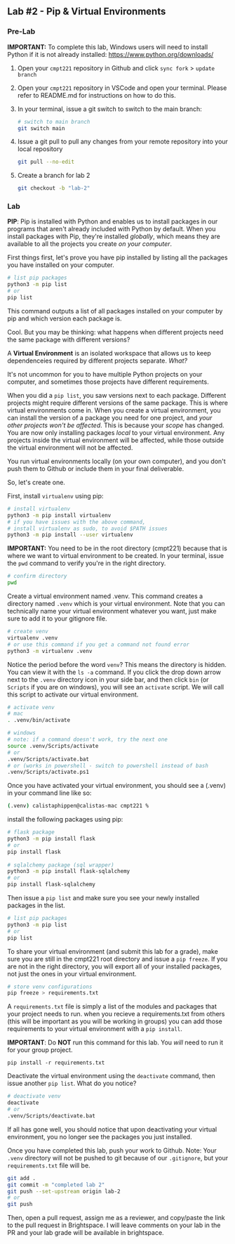 ## Lab #2 - Pip & Virtual Environments
### Pre-Lab
**IMPORTANT:** To complete this lab, Windows users will need to install Python if it is not already installed: https://www.python.org/downloads/

1. Open your `cmpt221` repository in Github and click `sync fork` > `update branch`

2. Open your `cmpt221` repository in VSCode and open your terminal. Please refer to README.md for instructions on how to do this. 
3. In your terminal, issue a git switch to switch to the main branch:
    ```bash
    # switch to main branch
    git switch main
    ```
4. Issue a git pull to pull any changes from your remote repository into your local repository
    ```bash
    git pull --no-edit
    ```
5. Create a branch for lab 2
    ```bash
    git checkout -b "lab-2" 
    ```

### Lab
**PIP**: Pip is installed with Python and enables us to install packages in our programs that aren't already included with Python by default. When you install packages with Pip, they're installed _globally_, which means they are available to all the projects you create _on your computer_.

First things first, let's prove you have pip installed by listing all the packages you have installed on your computer.

```bash
# list pip packages
python3 -m pip list
# or
pip list
```

This command outputs a list of all packages installed on your computer by pip and which version each package is.

Cool. But you may be thinking: what happens when different projects need the same package with different versions?

A **Virtual Environment** is an isolated workspace that allows us to keep dependenceies required by different projects separate. _What?_

It's not uncommon for you to have multiple Python projects on your computer, and sometimes those projects have different requirements. 

When you did a `pip list`, you saw versions next to each package. Different projects might require different versions of the same package. This is where virtual environments come in. When you create a virtual environment, you can install the version of a package you need for one project, and _your other projects won't be affected_. This is because your _scope_ has changed. You are now only installing packages _local_ to your virtual environment. Any projects inside the virtual environment will be affected, while those outside the virtual environment will not be affected. 

You run virtual environments locally (on your own computer), and you don't push them to Github or include them in your final deliverable.

So, let's create one.

First, install `virtualenv` using pip:

```bash
# install virtualenv
python3 -m pip install virtualenv
# if you have issues with the above command, 
# install virtualenv as sudo, to avoid $PATH issues
python3 -m pip install --user virtualenv
```

**IMPORTANT:** You need to be in the root directory (cmpt221) because that is where we want to virtual environment to be created. In your terminal, issue the `pwd` command to verify you're in the right directory.
```bash
# confirm directory
pwd
```

Create a virtual environment named .venv. This command creates a directory named `.venv` which is your virtual environment. Note that you can technically name your virtual environment whatever you want, just make sure to add it to your gitignore file.
```bash
# create venv
virtualenv .venv
# or use this command if you get a command not found error
python3 -m virtualenv .venv
```

Notice the period before the word `venv`? This means the directory is hidden. You can view it with the `ls -a` command. If you click the drop down arrow next to the `.venv` directory icon in your side bar, and then click `bin` (or `Scripts` if you are on windows), you will see an `activate` script. We will call this script to activate our virtual environment.
```bash
# activate venv
# mac
. .venv/bin/activate

# windows
# note: if a command doesn't work, try the next one
source .venv/Scripts/activate
# or 
.venv/Scripts/activate.bat
# or (works in powershell - switch to powershell instead of bash
.venv/Scripts/activate.ps1
```
Once you have activated your virtual environment, you should see a (.venv) in your command line like so:
```bash
(.venv) calistaphippen@calistas-mac cmpt221 % 
```


install the following packages using pip:

```bash
# flask package
python3 -m pip install flask
# or
pip install flask
 
# sqlalchemy package (sql wrapper)
python3 -m pip install flask-sqlalchemy
# or
pip install flask-sqlalchemy

```

Then issue a `pip list` and make sure you see your newly installed packages in the list. 

```bash
# list pip packages
python3 -m pip list
# or
pip list
```

To share your virtual environment (and submit this lab for a grade), make sure you are still in the cmpt221 root directory and issue a `pip freeze`. If you are not in the right directory, you will export all of your installed packages, not just the ones in your virtual environment.
```bash
# store venv configurations
pip freeze > requirements.txt
```

A `requirements.txt` file is simply a list of the modules and packages that your project needs to run. when you recieve a requirements.txt from others (this will be important as you will be working in groups) you can add those requirements to your virtual environment with a `pip install`.

**IMPORTANT**: Do **NOT** run this command for this lab. You _will_ need to run it for your group project.
```
pip install -r requirements.txt
```

Deactivate the virtual environment using the `deactivate` command, then issue another `pip list`. What do you notice?
```bash
# deactivate venv
deactivate
# or
.venv/Scripts/deactivate.bat
```
If all has gone well, you should notice that upon deactivating your virtual environment, you no longer see the packages you just installed.

Once you have completed this lab, push your work to Github. Note: Your `.venv` directory will not be pushed to git because of our `.gitignore`, but your `requirements.txt` file will be.
```bash
git add .
git commit -m "completed lab 2"
git push --set-upstream origin lab-2
# or
git push
```

Then, open a pull request, assign me as a reviewer, and copy/paste the link to the pull request in Brightspace. I will leave comments on your lab in the PR and your lab grade will be available in brightspace.